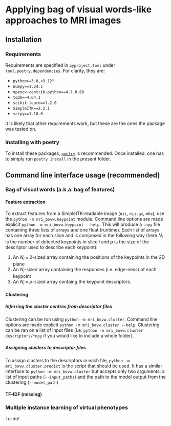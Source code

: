 # Applying bag of visual words-like approaches to MRI images

## Installation

### Requirements

Requirements are specified in `pyproject.toml` under `tool.poetry.dependencies`. For clarity, they are:

* `python>=3.8,<3.12"`
* `numpy==1.24.1`
* `opencv-contrib-python==4.7.0.68`
* `tqdm==4.64.1`
* `scikit-learn==1.2.0`
* `SimpleITK==2.2.1`
* `scipy==1.10.0`

It is likely that other requirements work, but these are the ones the package was tested on.

### Installing with poetry

To install these packages, [`poetry`](https://python-poetry.org/) is recommended. Once installed, one has to simply run `poetry install` in the present folder.

## Command line interface usage (recommended)

### Bag of visual words (a.k.a. bag of features)

#### Feature extraction

To extract features from a SimpleITK-readable image (`nii`, `nii.gz`, `mha`), use the `python -m mri_bovw.keypoint` module. Command line options are made explicit `python -m mri_bovw.keypoint --help`. This will produce a `.npy` file containing three lists of arrays and one float (runtime). Each list of arrays has one array for each slice and is composed in the following way (here $N_i$ is the number of detected keypoints in slice $i$ and $p$ is the size of the descriptor used to describe each keypoint):

1. An $N_i \times 2$-sized array containing the positions of the keypoints in the 2D plane
2. An $N_i$-sized array containing the responses (i.e. edge-ness) of each keypoint
3. An $N_i \times p$-sized array containg the keypoint descriptors.

#### Clustering

##### Inferring the cluster centres from descriptor files

Clustering can be run using `python -m mri_bovw.cluster`. Command line options are made explicit `python -m mri_bovw.cluster --help`. Clustering can be ran on a list of input files (i.e. `python -m mri_bovw.cluster descriptors/*npy` if you would like to include a whole folder).

##### Assigning clusters to descriptor files

To assign clusters to the descriptors in each file, `python -m mri_bovw.cluster.predict` is the script that should be used. It has a similar interface to `python -m mri_bovw.cluster` but accepts only two arguments: a list of input paths (`--input_paths`) and the path to the model output from the clustering (`--model_path`)

#### TF-IDF (missing)

### Multiple instance learning of virtual phenotypes

To-do!